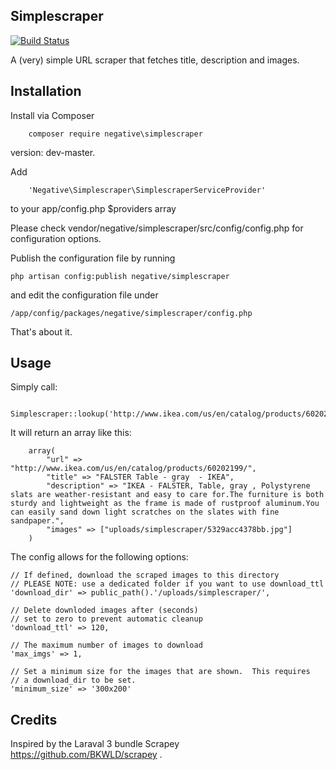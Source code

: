 ## Simplescraper
[![Build Status](https://travis-ci.org/pierlo-upitup/Simplescraper.svg?branch=master)](https://travis-ci.org/pierlo-upitup/Simplescraper)

A (very) simple URL scraper that fetches title, description and images.

## Installation

Install via Composer

		composer require negative\simplescraper 

version: dev-master.

Add

		'Negative\Simplescraper\SimplescraperServiceProvider'

to your app/config.php $providers array


Please check vendor/negative/simplescraper/src/config/config.php for configuration options.

Publish the configuration file by running

    php artisan config:publish negative/simplescraper

and edit the configuration file under

    /app/config/packages/negative/simplescraper/config.php

That's about it.

## Usage

Simply call:

		Simplescraper::lookup('http://www.ikea.com/us/en/catalog/products/60202199/');

It will return an array like this:

		array(
			"url" => "http://www.ikea.com/us/en/catalog/products/60202199/",
			"title" => "FALSTER Table - gray  - IKEA",
			"description" => "IKEA - FALSTER, Table, gray , Polystyrene slats are weather-resistant and easy to care for.The furniture is both sturdy and lightweight as the frame is made of rustproof aluminum.You can easily sand down light scratches on the slates with fine sandpaper.",
			"images" => ["uploads/simplescraper/5329acc4378bb.jpg"]
		)

The config allows for the following options:

	// If defined, download the scraped images to this directory
	// PLEASE NOTE: use a dedicated folder if you want to use download_ttl
	'download_dir' => public_path().'/uploads/simplescraper/',
	
	// Delete downloded images after (seconds)
	// set to zero to prevent automatic cleanup
	'download_ttl' => 120, 
	
	// The maximum number of images to download
	'max_imgs' => 1,
	
	// Set a minimum size for the images that are shown.  This requires
	// a download_dir to be set.
	'minimum_size' => '300x200'


## Credits

Inspired by the Laraval 3 bundle Scrapey https://github.com/BKWLD/scrapey .
